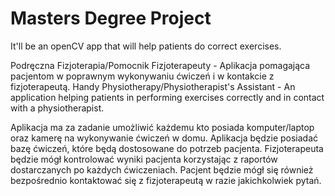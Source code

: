 # Masters Degree Project
 
It'll be an openCV app that will help patients do correct exercises.

Podręczna Fizjoterapia/Pomocnik Fizjoterapeuty - Aplikacja pomagająca pacjentom w poprawnym wykonywaniu ćwiczeń i w kontakcie z fizjoterapeutą.
Handy Physiotherapy/Physiotherapist's Assistant - An application helping patients in performing exercises correctly and in contact with a physiotherapist.

Aplikacja ma za zadanie umożliwić każdemu kto posiada komputer/laptop oraz kamerę na wykonywanie ćwiczeń w domu. Aplikacja będzie posiadać bazę ćwiczeń, które będą dostosowane do potrzeb pacjenta. Fizjoterapeuta będzie mógł kontrolować wyniki pacjenta korzystając z raportów dostarczanych po każdych ćwiczeniach. Pacjent będzie mógł się również bezpośrednio kontaktować się z fizjoterapeutą w razie jakichkolwiek pytań.